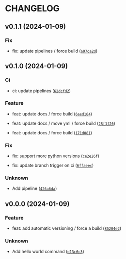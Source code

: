 # CHANGELOG



## v0.1.1 (2024-01-09)

### Fix

* fix: update pipelines / force build ([`a07ca2d`](https://github.com/eugene-prout/ttracker/commit/a07ca2dabd256a8599e5ed41f121e9d827eb78e9))


## v0.1.0 (2024-01-09)

### Ci

* ci: update pipelines ([`62dcfd2`](https://github.com/eugene-prout/ttracker/commit/62dcfd25070d103b9b752e4abf6f251d1e3d1f6b))

### Feature

* feat: update docs / force build ([`6aed184`](https://github.com/eugene-prout/ttracker/commit/6aed1845f7c0cd2792a923553423bc913e9bc1c7))

* feat: update docs / move yml / force build ([`28f1f26`](https://github.com/eugene-prout/ttracker/commit/28f1f26e64e829e328efd68e73c99b2802a1a42f))

* feat: update docs / force build ([`171d081`](https://github.com/eugene-prout/ttracker/commit/171d081d90fc57ddb4a633a10203448c2cd2ee67))

### Fix

* fix: support more python versions ([`ce2e26f`](https://github.com/eugene-prout/ttracker/commit/ce2e26fb76ca9287d03bf3918267679ef0b689cb))

* fix: update branch trigger on ci ([`6ffaeec`](https://github.com/eugene-prout/ttracker/commit/6ffaeec2714598072b93b3708718fc41cb1e93b8))

### Unknown

* Add pipeline ([`426a6da`](https://github.com/eugene-prout/ttracker/commit/426a6dae090b2a373d35eeac0d50ce4a10dfa4c8))


## v0.0.0 (2024-01-09)

### Feature

* feat: add automatic versioning / force a build ([`85204e2`](https://github.com/eugene-prout/ttracker/commit/85204e2885b8135ac6d27e37ddd2b90cd6e791b8))

### Unknown

* Add hello world command ([`d13c6c3`](https://github.com/eugene-prout/ttracker/commit/d13c6c369575d3ad1df73d1a0f71bdcdb8378359))
